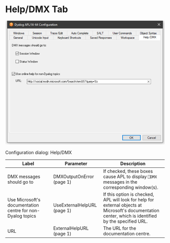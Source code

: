 # Help/DMX Tab

![configuration dialog help dmx tab](../img/configuration-dialog-help-dmx-tab.png)

Configuration dialog: Help/DMX

| Label | Parameter | Description |
| --- | --- | ---  |
| DMX messages should go to | DMXOutputOnError (page 1) | If checked, these boxes cause APL to display `⎕DMX` messages in the corresponding window(s). |
| Use Microsoft's documentation centre for non-Dyalog topics | UseExternalHelpURL (page 1) | If this option is checked, APL will look for help for external objects at Microsoft's documentation center, which is identified by the specified URL. |
| URL | ExternalHelpURL (page 1) | The URL for the documentation centre. |
